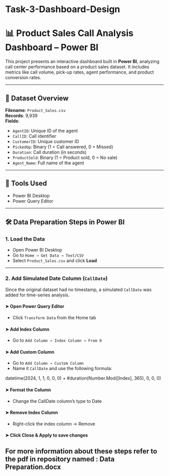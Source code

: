 # Task-3-Dashboard-Design

# 📊 Product Sales Call Analysis Dashboard – Power BI

This project presents an interactive dashboard built in **Power BI**, analyzing call center performance based on a product sales dataset. It includes metrics like call volume, pick-up rates, agent performance, and product conversion rates.

---

## 📁 Dataset Overview

**Filename**: `Product_Sales.csv`  
**Records**: 9,939  
**Fields**:
- `AgentID`: Unique ID of the agent
- `CallID`: Call identifier
- `CustomerID`: Unique customer ID
- `PickedUp`: Binary (1 = Call answered, 0 = Missed)
- `Duration`: Call duration (in seconds)
- `ProductSold`: Binary (1 = Product sold, 0 = No sale)
- `Agent_Name`: Full name of the agent

---

## 🧰 Tools Used

- Power BI Desktop
- Power Query Editor

---

## 🛠️ Data Preparation Steps in Power BI

### 1. Load the Data
- Open Power BI Desktop
- Go to `Home → Get Data → Text/CSV`
- Select `Product_Sales.csv` and click **Load**

---

### 2. Add Simulated Date Column (`CallDate`)
Since the original dataset had no timestamp, a simulated `CallDate` was added for time-series analysis.

#### ➤ Open Power Query Editor
- Click `Transform Data` from the Home tab

#### ➤ Add Index Column
- Go to `Add Column → Index Column → From 0`

#### ➤ Add Custom Column
- Go to `Add Column → Custom Column`
- Name it `CallDate` and use the following formula:
  
 datetime(2024, 1, 1, 0, 0, 0) + #duration(Number.Mod([Index], 365), 0, 0, 0) 


#### ➤ Format the Column
- Change the CallDate column’s type to Date

#### ➤ Remove Index Column 
- Right-click the index column → Remove

#### ➤ Click Close & Apply to save changes

## For more information about these steps refer to the pdf in repository named : Data Preparation.docx
